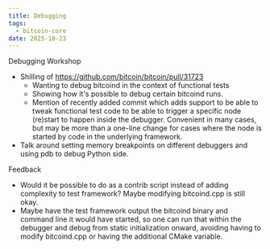 ```yaml
---
title: Debugging
tags:
  - bitcoin-core
date: 2025-10-23
---
```


Debugging Workshop

- Shilling of https://github.com/bitcoin/bitcoin/pull/31723
  - Wanting to debug bitcoind in the context of functional tests
  - Showing how it's possible to debug certain bitcoind runs.
  - Mention of recently added commit which adds support to be able to tweak
    functional test code to be able to trigger a specific node (re)start to
    happen inside the debugger. Convenient in many cases, but may be more than a
    one-line change for cases where the node is started by code in the
    underlying framework.
- Talk around setting memory breakpoints on different debuggers and using pdb to
  debug Python side.

Feedback

- Would it be possible to do as a contrib script instead of adding complexity to
  test framework? Maybe modifying bitcoind.cpp is still okay.
- Maybe have the test framework output the bitcoind binary and command line it
  would have started, so one can run that within the debugger and debug from
  static initialization onward, avoiding having to modify bitcoind.cpp or having
  the additional CMake variable.
